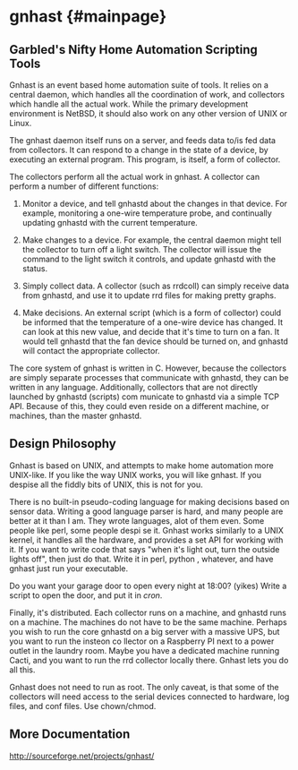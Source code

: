 gnhast {#mainpage}
======

Garbled's Nifty Home Automation Scripting Tools
-----------------------------------------------

Gnhast is an event based home automation suite of tools.  It relies on a
central daemon, which handles all the coordination of work, and collectors
which handle all the actual work.  While the primary development
environment is NetBSD, it should also work on any other version of UNIX or
Linux. 

The gnhast daemon itself runs on a server, and feeds data to/is fed data
from collectors.  It can respond to a change in the state of a device, by
executing an external program.  This program, is itself, a form of
collector. 

The collectors perform all the actual work in gnhast. A collector can
perform a number of different functions: 

1) Monitor a device, and tell gnhastd about the changes in that device. 
For example, monitoring a one-wire temperature probe, and continually
updating gnhastd with the current temperature. 

2) Make changes to a device.  For example, the central daemon might tell
the collector to turn off a light switch.  The collector will issue the
command to the light switch it controls, and update gnhastd with the
status. 

3) Simply collect data.  A collector (such as rrdcoll) can simply receive
data from gnhastd, and use it to update rrd files for making pretty
graphs. 

4) Make decisions.  An external script (which is a form of collector)
could be informed that the temperature of a one-wire device has changed. 
It can look at this new value, and decide that it's time to turn on a fan. 
It would tell gnhastd that the fan device should be turned on, and gnhastd
will contact the appropriate collector. 

The core system of gnhast is written in C.  However, because the
collectors are simply separate processes that communicate with gnhastd,
they can be written in any language.  Additionally, collectors that are
not directly launched by gnhastd (scripts) com municate to gnhastd via a
simple TCP API. Because of this, they could even reside on a different
machine, or machines, than the master gnhastd. 

Design Philosophy
-----------------

Gnhast is based on UNIX, and attempts to make home automation more
UNIX-like.  If you like the way UNIX works, you will like gnhast.  If you
despise all the fiddly bits of UNIX, this is not for you. 

There is no built-in pseudo-coding language for making decisions based on
sensor data.  Writing a good language parser is hard, and many people are
better at it than I am.  They wrote languages, alot of them even.  Some
people like perl, some people despi se it.  Gnhast works similarly to a
UNIX kernel, it handles all the hardware, and provides a set API for
working with it.  If you want to write code that says "when it's light
out, turn the outside lights off", then just do that.  Write it in perl,
python , whatever, and have gnhast just run your executable. 

Do you want your garage door to open every night at 18:00? (yikes) Write a
script to open the door, and put it in *cron*. 

Finally, it's distributed.  Each collector runs on a machine, and gnhastd
runs on a machine.  The machines do not have to be the same machine. 
Perhaps you wish to run the core gnhastd on a big server with a massive
UPS, but you want to run the insteon co llector on a Raspberry PI next to
a power outlet in the laundry room.  Maybe you have a dedicated machine
running Cacti, and you want to run the rrd collector locally there. 
Gnhast lets you do all this. 

Gnhast does not need to run as root.  The only caveat, is that some of the
collectors will need access to the serial devices connected to hardware,
log files, and conf files.  Use chown/chmod. 

More Documentation
------------------

http://sourceforge.net/projects/gnhast/
